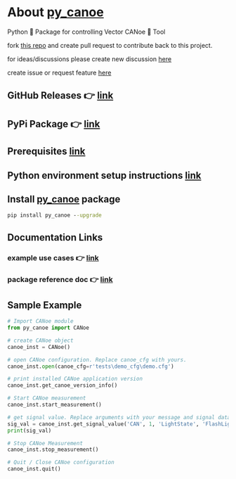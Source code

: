 # About [py_canoe](https://github.com/chaitu-ycr/py_canoe)

Python 🐍 Package for controlling Vector CANoe 🛶 Tool

fork [this repo](https://github.com/chaitu-ycr/py_canoe/fork) and create pull request to contribute back to this project.

for ideas/discussions please create new discussion [here](https://github.com/chaitu-ycr/py_canoe/discussions)

create issue or request feature [here](https://github.com/chaitu-ycr/py_canoe/issues/new/choose)

## GitHub Releases 👉 [link]([py_canoe](https://github.com/chaitu-ycr/py_canoe))

## PyPi Package 👉 [link](https://pypi.org/project/py_canoe/)

## Prerequisites [link](https://chaitu-ycr.github.io/py_canoe/002_prerequisites/)

## Python environment setup instructions [link](https://chaitu-ycr.github.io/py_canoe/003_environment_setup/)

## Install [py_canoe](https://pypi.org/project/py_canoe/) package

```bat
pip install py_canoe --upgrade
```

## Documentation Links

### example use cases 👉 [link](https://chaitu-ycr.github.io/py_canoe/004_usage/)

### package reference doc 👉 [link](https://chaitu-ycr.github.io/py_canoe/999_reference/)

## Sample Example

```python
# Import CANoe module
from py_canoe import CANoe

# create CANoe object
canoe_inst = CANoe()

# open CANoe configuration. Replace canoe_cfg with yours.
canoe_inst.open(canoe_cfg=r'tests\demo_cfg\demo.cfg')

# print installed CANoe application version
canoe_inst.get_canoe_version_info()

# Start CANoe measurement
canoe_inst.start_measurement()

# get signal value. Replace arguments with your message and signal data.
sig_val = canoe_inst.get_signal_value('CAN', 1, 'LightState', 'FlashLight')
print(sig_val)

# Stop CANoe Measurement
canoe_inst.stop_measurement()

# Quit / Close CANoe configuration
canoe_inst.quit()
```
